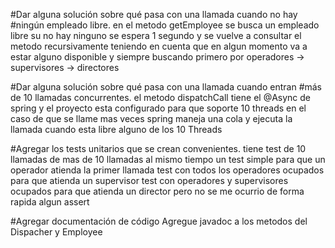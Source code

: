 #Dar	alguna	solución	sobre	qué	pasa	con	una	llamada	cuando	no	hay
#ningún	empleado	libre.
en el metodo getEmployee se busca un empleado libre su no hay ninguno se espera 1 segundo y se vuelve a 
consultar el metodo recursivamente teniendo en cuenta que en algun momento va a estar alguno disponible
y siempre buscando primero por operadores -> supervisores -> directores


#Dar	alguna	solución	sobre	qué	pasa	con	una	llamada	cuando	entran
#más	de	10	llamadas	concurrentes.
el metodo dispatchCall tiene el @Async de spring y el proyecto esta configurado para que soporte 10 threads
en el caso de que se llame mas veces spring maneja una cola y ejecuta la llamada cuando esta libre alguno de los
10 Threads

#Agregar	los	tests	unitarios	que	se	crean	convenientes.
tiene test de 10 llamadas
de mas de 10 llamadas al mismo tiempo
un test simple para que un operador atienda la primer llamada
test con todos los operadores ocupados para que atienda un supervisor
test con operadores y supervisores ocupados para que atienda un director
pero no se me ocurrio de forma rapida algun assert

#Agregar	documentación	de	código
Agregue javadoc a los metodos del Dispacher y Employee